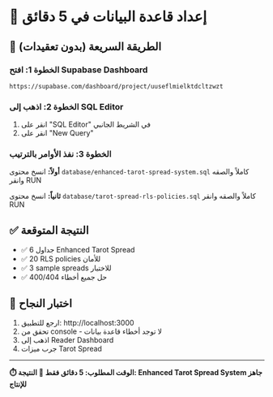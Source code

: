 # 🤖 إعداد قاعدة البيانات في 5 دقائق

## 🚀 الطريقة السريعة (بدون تعقيدات)

### الخطوة 1: افتح Supabase Dashboard
```
https://supabase.com/dashboard/project/uuseflmielktdcltzwzt
```

### الخطوة 2: اذهب إلى SQL Editor
1. انقر على "SQL Editor" في الشريط الجانبي
2. انقر على "New Query"

### الخطوة 3: نفذ الأوامر بالترتيب

**أولاً:** انسخ محتوى `database/enhanced-tarot-spread-system.sql` كاملاً والصقه وانقر RUN

**ثانياً:** انسخ محتوى `database/tarot-spread-rls-policies.sql` كاملاً والصقه وانقر RUN

## ✅ النتيجة المتوقعة
- ✅ 6 جداول Enhanced Tarot Spread
- ✅ 20 RLS policies للأمان  
- ✅ 3 sample spreads للاختبار
- ✅ حل جميع أخطاء 400/404

## 🎯 اختبار النجاح
1. ارجع للتطبيق: http://localhost:3000
2. تحقق من console - لا توجد أخطاء قاعدة بيانات
3. اذهب إلى Reader Dashboard
4. جرب ميزات Tarot Spread

---
**⏱️ الوقت المطلوب: 5 دقائق فقط**
**🎉 النتيجة: Enhanced Tarot Spread System جاهز للإنتاج** 